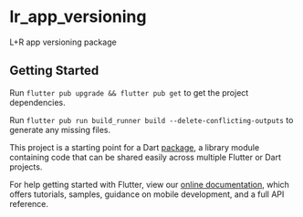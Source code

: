 # lr_app_versioning

L+R app versioning package

## Getting Started

Run `flutter pub upgrade && flutter pub get` to get the project dependencies.

Run `flutter pub run build_runner build --delete-conflicting-outputs` to generate any missing files.

This project is a starting point for a Dart
[package](https://flutter.dev/developing-packages/),
a library module containing code that can be shared easily across
multiple Flutter or Dart projects.

For help getting started with Flutter, view our 
[online documentation](https://flutter.dev/docs), which offers tutorials, 
samples, guidance on mobile development, and a full API reference.
